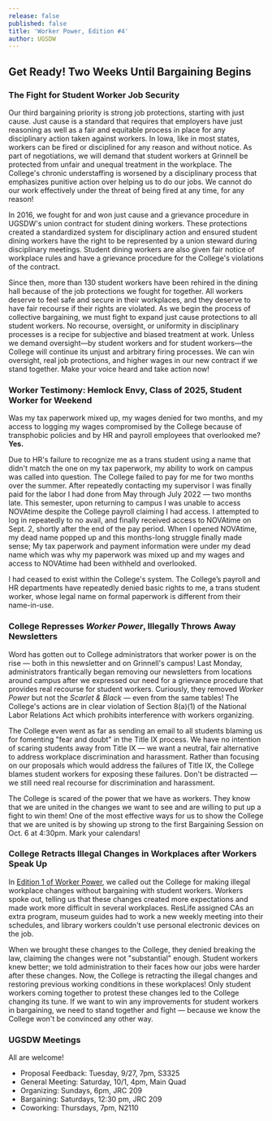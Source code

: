 ```yaml
---
release: false
published: false
title: 'Worker Power, Edition #4'
author: UGSDW
---
```

## Get Ready! Two Weeks Until Bargaining Begins

### The Fight for Student Worker Job Security

Our third bargaining priority is strong job protections, starting with just cause. Just cause is a standard that requires that employers have just reasoning as well as a fair and equitable process in place for any disciplinary action taken against workers. In Iowa, like in most states, workers can be fired or disciplined for any reason and without notice. As part of negotiations, we will demand that student workers at Grinnell be protected from unfair and unequal treatment in the workplace. The College's chronic understaffing is worsened by a disciplinary process that emphasizes punitive action over helping us to do our jobs. We cannot do our work effectively under the threat of being fired at any time, for any reason!

In 2016, we fought for and won just cause and a grievance procedure in UGSDW's union contract for student dining workers. These protections created a standardized system for disciplinary action and ensured student dining workers have the right to be represented by a union steward during disciplinary meetings. Student dining workers are also given fair notice of workplace rules and have a grievance procedure for the College's violations of the contract. 

Since then, more than 130 student workers have been rehired in the dining hall because of the job protections we fought for together. All workers deserve to feel safe and secure in their workplaces, and they deserve to have fair recourse if their rights are violated. As we begin the process of collective bargaining, we must fight to expand just cause protections to all student workers. No recourse, oversight, or uniformity in disciplinary processes is a recipe for subjective and biased treatment at work. Unless we demand oversight—by student workers and for student workers—the College will continue its unjust and arbitrary firing processes. We can win oversight, real job protections, and higher wages in our new contract if we stand together.
Make your voice heard and take action now!

### Worker Testimony: Hemlock Envy, Class of 2025, Student Worker for Weekend

Was my tax paperwork mixed up, my wages denied for two months, and my access to logging my wages compromised by the College because of transphobic policies and by HR and payroll employees that overlooked me? **Yes.** 

Due to HR's failure to recognize me as a trans student using a name that didn't match the one on my tax paperwork, my ability to work on campus was called into question. The College failed to pay for me for two months over the summer. After repeatedly contacting my supervisor I was finally paid for the labor I had done from May through July 2022 — two months late. This semester, upon returning to campus I was unable to access NOVAtime despite the College payroll claiming I had access. I attempted to log in repeatedly to no avail, and finally received access to NOVAtime on Sept. 2, shortly after the end of the pay period. When I opened NOVAtime, my dead name popped up and this months-long struggle finally made sense; My tax paperwork and payment information were under my dead name which was why my paperwork was mixed up and my wages and access to NOVAtime had been withheld and overlooked. 

I had ceased to exist within the College's system. The College’s payroll and HR departments have repeatedly denied basic rights to me, a trans student worker, whose legal name on formal paperwork is different from their name-in-use.

### College Represses *Worker Power*, Illegally Throws Away Newsletters

Word has gotten out to College administrators that worker power is on the rise — both in this newsletter and on Grinnell's campus! Last Monday, administrators frantically began removing our newsletters from locations around campus after we expressed our need for a grievance procedure that provides real recourse for student workers. Curiously, they removed *Worker Power* but not the *Scarlet & Black* — even from the same tables! The College's actions are in clear violation of Section 8(a)(1) of the National Labor Relations Act which prohibits interference with workers organizing. 

The College even went as far as sending an email to all students blaming us for fomenting "fear and doubt" in the Title IX process. We have no intention of scaring students away from Title IX — we want a neutral, fair alternative to address workplace discrimination and harassment. Rather than focusing on our proposals which would address the failures of Title IX, the College blames student workers for exposing these failures. Don't be distracted — we still need real recourse for discrimination and harassment. 

The College is scared of the power that we have as workers. They know that we are united in the changes we want to see and are willing to put up a fight to win them! One of the most effective ways for us to show the College that we are united is by showing up strong to the first Bargaining Session on Oct. 6 at 4:30pm. Mark your calendars!

### College Retracts Illegal Changes in Workplaces after Workers Speak Up

In [Edition 1 of Worker Power](https://www.ugsdw.org/2022/09/05/worker-power-edition-1/), we called out the College for making illegal workplace changes without bargaining with student workers. Workers spoke out, telling us that these changes created more expectations and made work more difficult in several workplaces. ResLife assigned CAs an extra program, museum guides had to work a new weekly meeting into their schedules, and library workers couldn't use personal electronic devices on the job. 

When we brought these changes to the College, they denied breaking the law, claiming the changes were not "substantial" enough. Student workers knew better; we told administration to their faces how our jobs were harder after these changes. Now, the College is retracting the illegal changes and restoring previous working conditions in these workplaces! Only student workers coming together to protest these changes led to the College changing its tune. If we want to win any improvements for student workers in bargaining, we need to stand together and fight —  because we know the College won't be convinced any other way.

### UGSDW Meetings

All are welcome!
- Proposal Feedback: Tuesday, 9/27, 7pm, S3325
- General Meeting: Saturday, 10/1, 4pm, Main Quad
- Organizing: Sundays, 6pm, JRC 209
- Bargaining: Saturdays, 12:30 pm, JRC 209
- Coworking: Thursdays, 7pm, N2110